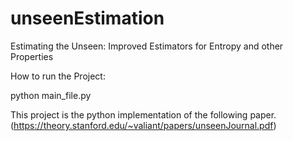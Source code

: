 # unseenEstimation
Estimating the Unseen: Improved Estimators for Entropy and other Properties

How to run the Project:

python main_file.py


This project is the python implementation of the following paper.(https://theory.stanford.edu/~valiant/papers/unseenJournal.pdf)
